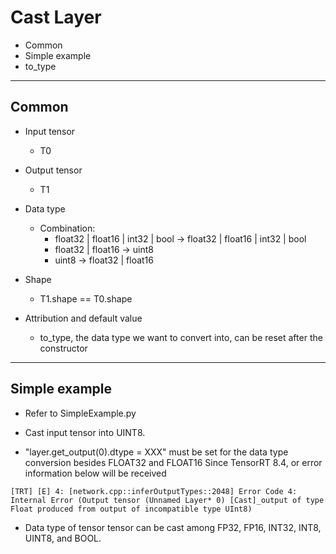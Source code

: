 # Cast Layer

+ Common
+ Simple example
+ to_type

---

## Common

+ Input tensor
  + T0

+ Output tensor
  + T1

+ Data type
  + Combination:
    + float32 | float16 | int32 | bool -> float32 | float16 | int32 | bool
    + float32 | float16 -> uint8
    + uint8 -> float32 | float16

+ Shape
  + T1.shape == T0.shape

+ Attribution and default value
  + to_type, the data type we want to convert into, can be reset after the constructor

---

## Simple example

+ Refer to SimpleExample.py

+ Cast input tensor into UINT8.

+ "layer.get_output(0).dtype = XXX" must be set for the data type conversion besides FLOAT32 and FLOAT16 Since TensorRT 8.4, or error information below will be received

```text
[TRT] [E] 4: [network.cpp::inferOutputTypes::2048] Error Code 4: Internal Error (Output tensor (Unnamed Layer* 0) [Cast]_output of type Float produced from output of incompatible type UInt8)
```

+ Data type of tensor tensor can be cast among FP32, FP16, INT32, INT8, UINT8, and BOOL.
